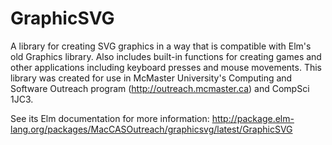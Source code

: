 # GraphicSVG

A library for creating SVG graphics in a way that is compatible with Elm's
old Graphics library. Also includes built-in functions for creating games and
other applications including keyboard presses and mouse movements. This library
was created for use in McMaster University's Computing and Software Outreach program 
(http://outreach.mcmaster.ca) and CompSci 1JC3. 

See its Elm documentation for more information: http://package.elm-lang.org/packages/MacCASOutreach/graphicsvg/latest/GraphicSVG
